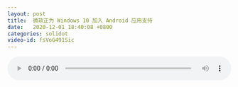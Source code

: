 ```yaml
---
layout: post
title:  微软正为 Windows 10 加入 Android 应用支持
date:   2020-12-01 18:40:08 +0800
categories: solidot
video-id: fsVoG491Sic
---
```


<audio src="/assets/7f6546b4465dce06430f4779a6a8939b.mp3" style="width: 100%;" controls></audio>

